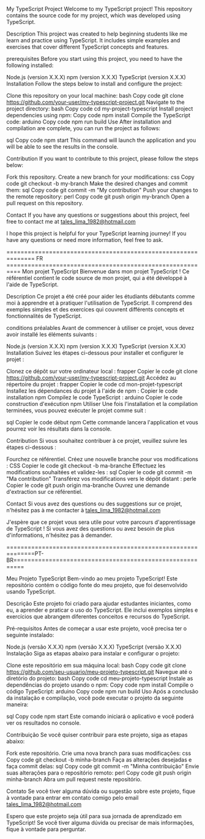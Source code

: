 My TypeScript Project
Welcome to my TypeScript project! This repository contains the source code for my project, which was developed using TypeScript.

Description
This project was created to help beginning students like me learn and practice using TypeScript.
It includes simple examples and exercises that cover different TypeScript concepts and features.

prerequisites
Before you start using this project, you need to have the following installed:

Node.js (version X.X.X)
npm (version X.X.X)
TypeScript (version X.X.X)
Installation
Follow the steps below to install and configure the project:

Clone this repository on your local machine:
bash
Copy code
git clone https://github.com/your-user/my-typescript-project.git
Navigate to the project directory:
bash
Copy code
cd my-project-typescript
Install project dependencies using npm:
Copy code
npm install
Compile the TypeScript code:
arduino
Copy code
npm run build
Use
After installation and compilation are complete, you can run the project as follows:

sql
Copy code
npm start
This command will launch the application and you will be able to see the results in the console.

Contribution
If you want to contribute to this project, please follow the steps below:

Fork this repository.
Create a new branch for your modifications:
css
Copy code
git checkout -b my-branch
Make the desired changes and commit them:
sql
Copy code
git commit -m "My contribution"
Push your changes to the remote repository:
perl
Copy code
git push origin my-branch
Open a pull request on this repository.

Contact
If you have any questions or suggestions about this project, feel free to contact me at tales_lima_1982@hotmail.com

I hope this project is helpful for your TypeScript learning journey! 
If you have any questions or need more information, feel free to ask.

============================================================== FR ==========================================================
Mon projet TypeScript
Bienvenue dans mon projet TypeScript ! Ce référentiel contient le code source de mon projet, qui a été développé à l'aide de TypeScript.

Description
Ce projet a été créé pour aider les étudiants débutants comme moi à apprendre et à pratiquer l'utilisation de TypeScript.
Il comprend des exemples simples et des exercices qui couvrent différents concepts et fonctionnalités de TypeScript.

conditions préalables
Avant de commencer à utiliser ce projet, vous devez avoir installé les éléments suivants :

Node.js (version X.X.X)
npm (version X.X.X)
TypeScript (version X.X.X)
Installation
Suivez les étapes ci-dessous pour installer et configurer le projet :

Clonez ce dépôt sur votre ordinateur local :
frapper
Copier le code
git clone https://github.com/your-user/my-typescript-project.git
Accédez au répertoire du projet :
frapper
Copier le code
cd mon-projet-typescript
Installez les dépendances du projet à l'aide de npm :
Copier le code
installation npm
Compilez le code TypeScript :
arduino
Copier le code
construction d'exécution npm
Utiliser
Une fois l'installation et la compilation terminées, vous pouvez exécuter le projet comme suit :

sql
Copier le code
début npm
Cette commande lancera l'application et vous pourrez voir les résultats dans la console.

Contribution
Si vous souhaitez contribuer à ce projet, veuillez suivre les étapes ci-dessous :

Fourchez ce référentiel.
Créez une nouvelle branche pour vos modifications :
CSS
Copier le code
git checkout -b ma-branche
Effectuez les modifications souhaitées et validez-les :
sql
Copier le code
git commit -m "Ma contribution"
Transférez vos modifications vers le dépôt distant :
perle
Copier le code
git push origin ma-branche
Ouvrez une demande d'extraction sur ce référentiel.

Contact
Si vous avez des questions ou des suggestions sur ce projet, n'hésitez pas à me contacter à tales_lima_1982@hotmail.com

J'espère que ce projet vous sera utile pour votre parcours d'apprentissage de TypeScript ! 
Si vous avez des questions ou avez besoin de plus d'informations, n'hésitez pas à demander.

==============================================================PT-BR=========================================================

Meu Projeto TypeScript
Bem-vindo ao meu projeto TypeScript! Este repositório contém o código fonte do meu projeto, que foi desenvolvido usando TypeScript.

Descrição
Este projeto foi criado para ajudar estudantes iniciantes, como eu, a aprender e praticar o uso do TypeScript. 
Ele inclui exemplos simples e exercícios que abrangem diferentes conceitos e recursos do TypeScript.

Pré-requisitos
Antes de começar a usar este projeto, você precisa ter o seguinte instalado:

Node.js (versão X.X.X)
npm (versão X.X.X)
TypeScript (versão X.X.X)
Instalação
Siga as etapas abaixo para instalar e configurar o projeto:

Clone este repositório em sua máquina local:
bash
Copy code
git clone https://github.com/seu-usuario/meu-projeto-typescript.git
Navegue até o diretório do projeto:
bash
Copy code
cd meu-projeto-typescript
Instale as dependências do projeto usando o npm:
Copy code
npm install
Compile o código TypeScript:
arduino
Copy code
npm run build
Uso
Após a conclusão da instalação e compilação, você pode executar o projeto da seguinte maneira:

sql
Copy code
npm start
Este comando iniciará o aplicativo e você poderá ver os resultados no console.

Contribuição
Se você quiser contribuir para este projeto, siga as etapas abaixo:

Fork este repositório.
Crie uma nova branch para suas modificações:
css
Copy code
git checkout -b minha-branch
Faça as alterações desejadas e faça commit delas:
sql
Copy code
git commit -m "Minha contribuição"
Envie suas alterações para o repositório remoto:
perl
Copy code
git push origin minha-branch
Abra um pull request neste repositório.

Contato
Se você tiver alguma dúvida ou sugestão sobre este projeto, fique à vontade para entrar em contato comigo pelo email tales_lima_1982@hotmail.com

Espero que este projeto seja útil para sua jornada de aprendizado em TypeScript! 
Se você tiver alguma dúvida ou precisar de mais informações, fique à vontade para perguntar.
